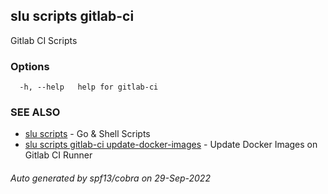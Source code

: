 ## slu scripts gitlab-ci

Gitlab CI Scripts

### Options

```
  -h, --help   help for gitlab-ci
```

### SEE ALSO

* [slu scripts](slu_scripts.md)	 - Go & Shell Scripts
* [slu scripts gitlab-ci update-docker-images](slu_scripts_gitlab-ci_update-docker-images.md)	 - Update Docker Images on Gitlab CI Runner

###### Auto generated by spf13/cobra on 29-Sep-2022
